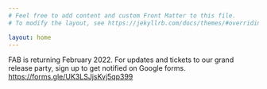 ```yaml
---
# Feel free to add content and custom Front Matter to this file.
# To modify the layout, see https://jekyllrb.com/docs/themes/#overriding-theme-defaults

layout: home
---
```

FAB is returning February 2022. For updates and tickets to our grand release party, sign up to get notified on Google forms. 
<br><a href="https://forms.gle/UK3LSJjsKvj5qp399">https://forms.gle/UK3LSJjsKvj5qp399</a>
